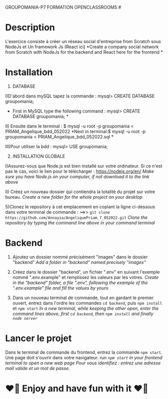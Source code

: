  GROUPOMANIA-P7 FORMATION OPENCLASSROOMS #

# Description #
L'exercice consiste à créer un réseau social d'entreprise from Scratch sous NodeJs et Un framework Js (React ici)
*Create a company social network from Scratch with NodeJs for the backend and React here for the frontend *

# Installation #

1) DATABASE

I)D'abord dans mySQL tapez la commande : mysql> CREATE DATABASE groupomania;
* First in MySQL type the following command :  mysql> CREATE DATABASE groupomania; *

II) Ensuite dans le terminal : $ mysql -u root -p groupomania < PRIAM_Angelique_bdd_052022
*Next in terminal:$ mysql -u root -p groupomania < PRIAM_Angelique_bdd_052022.sql *

III)Pour utiliser la bdd : mysql> USE groupomania;


2) INSTALLATION GLOBALE

I)Assurez-vous que Node.js est bien installé sur votre ordinateur.
Si ce n'est pas le cas, voici le lien pour le télécharger : https://nodejs.org/en/
*Make sure you have Node.js on your computer, if not download it to the link above*

II) Créez un nouveau dossier qui contiendra la totalité du projet sur votre bureau.
*Create a new folder for the whole project on your desktop*

5)Clonez le repository à cet emplacement en copiant la ligne ci-dessous dans votre terminal de commande :
==>> `git clone https://github.com/Annayia/AngeliquePriam_7_052022.git`
*Clone the repository by typing the command line above in your command terminal*
 
 
# Backend #

1) Ajoutez un dossier nommé précisément "images" dans le dossier "backend"
*Add a folder in "backend" named precisely "images"*
 
2) Créez dans le dossier "backend", un fichier ".env" en suivant l'exemple nommé ".env.example" et remplissez les valeurs par les votres.
*Create in the "backend" folder, a file ".env", following the example of the ".env.example" file and fill the values by yours*
 
3) Dans un nouveau terminal de commande, tout en gardant le premier ouvert, entrez dans l'ordre les commandes `cd backend`, puis `npm install` et `npm start`
*In a new terminal, while keeping the other open, enter the command lines above, first `cd backend`, then `npm install` and finally `node server`*

# Lancer le projet #
Dans le terminal de commande du frontend, entrez la commande `npm start`.
Une page doit s'ouvrir dans votre navigateur.
 *run `npm start` in your frontend terminal to open a new web page*
_Pour vous identifiez : entrez une adresse mail valide et un mot de passe._


# :heart_on_fire: Enjoy and have fun with it :heart_on_fire: #

